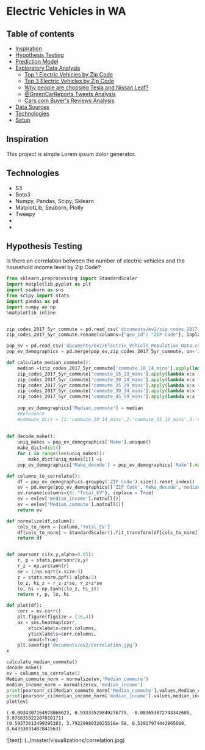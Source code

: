 
# Electric Vehicles in WA

## Table of contents
- [Inspiration](#general-info)
- [Hypothesis Testing](#hypotesis-testing)
- [Prediction Model](#prediction-model)
- [Exploratory Data Analysis](#exploratory-data-analysis)
  + [Top 1 Electric Vehicles by Zip Code](#exploratory-data-analysis)
  + [Top 3 Electric Vehicles by Zip Code](#exploratory-data-analysis)
  + [Why people are choosing Tesla and Nissan Leaf?](#why)
   * [@GreenCarReports Tweets Analysis](#twitter-analysis)
   * [Cars.com Buyer's Reviews Analysis](#web-scrapping-analysis)
- [Data Sources](#data-sources)
- [Technologies](#technologies)
- [Setup](#setup)

## Inspiration
This project is simple Lorem ipsum dolor generator.

## Technologies
* S3
* Boto3
* Numpy, Pandas, Scipy, Sklearn
* MatplotLib, Seaborn, Plotly
* Tweepy
* 
* 

## Hypothesis Testing

Is there an correlation between the number of electric vehicles and the household income level by Zip Code?


```python
from sklearn.preprocessing import StandardScaler
import matplotlib.pyplot as plt
import seaborn as sns
from scipy import stats
import pandas as pd
import numpy as np
%matplotlib inline


zip_codes_2017_5yr_commute = pd.read_csv('documents/ev2/zip_codes_2017_5yr_commute.csv')
zip_codes_2017_5yr_commute.rename(columns={"geo_id": "ZIP Code"}, inplace = True)

pop_ev = pd.read_csv('documents/ev2/Electric_Vehicle_Population_Data.csv')
pop_ev_demographics = pd.merge(pop_ev,zip_codes_2017_5yr_commute, on='ZIP Code', how='left')

def calculate_median_commute():
    median =(zip_codes_2017_5yr_commute['commute_10_14_mins'].apply(lambda x:x * [1] if x>0 else [0]) + 
    zip_codes_2017_5yr_commute['commute_15_19_mins'].apply(lambda x:x * [2] if x>0 else [0]) +
    zip_codes_2017_5yr_commute['commute_20_24_mins'].apply(lambda x:x * [3] if x>0 else [0]) +
    zip_codes_2017_5yr_commute['commute_25_29_mins'].apply(lambda x:x * [4] if x>0 else [0]) +
    zip_codes_2017_5yr_commute['commute_30_34_mins'].apply(lambda x:x * [5] if x>0 else [0]) +     
    zip_codes_2017_5yr_commute['commute_45_59_mins'].apply(lambda x:x * [6] if x>0 else [0]) ).apply(np.mean).astype(int)
    
    pop_ev_demographics['Median_commute'] = median
    #Reference
    #commute_dict = {1:'commute_10_14_mins',2:'commute_15_19_mins',3:'commute_20_24_mins',4:'commute_25_29_mins',5:'commute_30_34_mins',6:'commute_45_59_mins'}
    
    
def decode_make():
    uniq_makes = pop_ev_demographics['Make'].unique()
    make_dict=dict()
    for i in range(len(uniq_makes)):
        make_dict[uniq_makes[i]] =i 
    pop_ev_demographics['Make_decode'] = pop_ev_demographics['Make'].map(make_dict)

def columns_to_correlate():
    df = pop_ev_demographics.groupby('ZIP Code').size().reset_index()
    ev = pd.merge(pop_ev_demographics[['ZIP Code','Make_decode','median_income','Median_commute']],df, on='ZIP Code', how='left')
    ev.rename(columns={0: "Total_EV"}, inplace = True)
    ev = ev[ev['median_income'].notnull()]
    ev = ev[ev['Median_commute'].notnull()]
    return ev

def normalize(df,column):
    cols_to_norm = [column,'Total_EV']
    df[cols_to_norm] = StandardScaler().fit_transform(df[cols_to_norm])
    return df


def pearsonr_ci(x,y,alpha=0.05):
    r, p = stats.pearsonr(x,y)
    r_z = np.arctanh(r)
    se = 1/np.sqrt(x.size-3)
    z = stats.norm.ppf(1-alpha/2)
    lo_z, hi_z = r_z-z*se, r_z+z*se
    lo, hi = np.tanh((lo_z, hi_z))
    return r, p, lo, hi

def plot(df):
    corr = ev.corr()
    plt.figure(figsize = (16,4))
    ax = sns.heatmap(corr, 
        xticklabels=corr.columns,
        yticklabels=corr.columns,
        annot=True)
    plt.savefig('documents/ev2/correlation.jpg')
x

calculate_median_commute()
decode_make()
ev = columns_to_correlate() 
Median_commute_norm = normalize(ev,'Median_commute')
median_income_norm = normalize(ev,'median_income')
print(pearsonr_ci(Median_commute_norm['Median_commute'].values,Median_commute_norm['Total_EV'].values))
print(pearsonr_ci(median_income_norm['median_income'].values,median_income_norm['Total_EV'].values))
plot(ev)


```

    (-0.0034307164978868623, 0.93333529849276775, -0.083653072743342605, 0.076835822207010171)
    (0.59373613499395383, 3.7922998932025516e-58, 0.53917974442865069, 0.64333031482841563)


![text]: (../master/visualizations/correlation.jpg)
